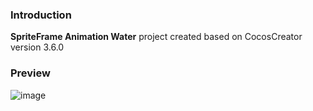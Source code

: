 ### Introduction
**SpriteFrame Animation Water** project created based on CocosCreator version 3.6.0

### Preview
![image](../../../gif/202205/2022052201.gif)